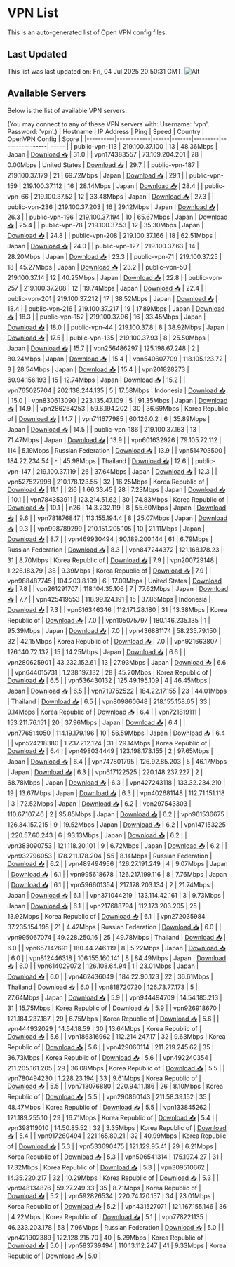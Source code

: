 # VPN List

This is an auto-generated list of Open VPN config files.

## Last Updated

This list was last updated on: Fri, 04 Jul 2025 20:50:31 GMT.
![Alt](https://repobeats.axiom.co/api/embed/186b98318ef1479477931607c1ad7d823f12451f.svg "Repobeats analytics image")

## Available Servers

Below is the list of available VPN servers:

(You may connect to any of these VPN servers with: Username: 'vpn', Password: 'vpn'.)
| Hostname | IP Address | Ping | Speed | Country | OpenVPN Config | Score |
|----------|------------|------|-------|---------|----------------| ----- |
| public-vpn-113 | 219.100.37.100 | 13 | 48.36Mbps | Japan | [Download 📥](./configs/server_0_JP.ovpn) | 31.0 |
| vpn174383557 | 73.109.204.201 | 28 | 0.00Mbps | United States | [Download 📥](./configs/server_1_US.ovpn) | 29.7 |
| public-vpn-187 | 219.100.37.179 | 21 | 69.72Mbps | Japan | [Download 📥](./configs/server_2_JP.ovpn) | 29.1 |
| public-vpn-159 | 219.100.37.112 | 16 | 28.14Mbps | Japan | [Download 📥](./configs/server_3_JP.ovpn) | 28.4 |
| public-vpn-66 | 219.100.37.52 | 12 | 33.48Mbps | Japan | [Download 📥](./configs/server_4_JP.ovpn) | 27.3 |
| public-vpn-236 | 219.100.37.203 | 16 | 29.12Mbps | Japan | [Download 📥](./configs/server_5_JP.ovpn) | 26.3 |
| public-vpn-196 | 219.100.37.194 | 10 | 65.67Mbps | Japan | [Download 📥](./configs/server_6_JP.ovpn) | 25.4 |
| public-vpn-78 | 219.100.37.53 | 12 | 35.30Mbps | Japan | [Download 📥](./configs/server_7_JP.ovpn) | 24.8 |
| public-vpn-208 | 219.100.37.166 | 18 | 62.51Mbps | Japan | [Download 📥](./configs/server_8_JP.ovpn) | 24.0 |
| public-vpn-127 | 219.100.37.63 | 14 | 28.20Mbps | Japan | [Download 📥](./configs/server_9_JP.ovpn) | 23.3 |
| public-vpn-71 | 219.100.37.25 | 18 | 45.27Mbps | Japan | [Download 📥](./configs/server_10_JP.ovpn) | 23.2 |
| public-vpn-50 | 219.100.37.14 | 12 | 40.25Mbps | Japan | [Download 📥](./configs/server_11_JP.ovpn) | 22.8 |
| public-vpn-257 | 219.100.37.208 | 12 | 19.74Mbps | Japan | [Download 📥](./configs/server_12_JP.ovpn) | 22.4 |
| public-vpn-201 | 219.100.37.212 | 17 | 38.52Mbps | Japan | [Download 📥](./configs/server_13_JP.ovpn) | 18.4 |
| public-vpn-216 | 219.100.37.217 | 19 | 17.89Mbps | Japan | [Download 📥](./configs/server_14_JP.ovpn) | 18.3 |
| public-vpn-152 | 219.100.37.96 | 16 | 33.45Mbps | Japan | [Download 📥](./configs/server_15_JP.ovpn) | 18.0 |
| public-vpn-44 | 219.100.37.8 | 8 | 38.92Mbps | Japan | [Download 📥](./configs/server_16_JP.ovpn) | 17.5 |
| public-vpn-135 | 219.100.37.93 | 8 | 25.50Mbps | Japan | [Download 📥](./configs/server_17_JP.ovpn) | 15.7 |
| vpn256486297 | 125.198.67.248 | 2 | 80.24Mbps | Japan | [Download 📥](./configs/server_18_JP.ovpn) | 15.4 |
| vpn540607709 | 118.105.123.72 | 8 | 28.54Mbps | Japan | [Download 📥](./configs/server_19_JP.ovpn) | 15.4 |
| vpn201828273 | 60.94.156.193 | 15 | 12.74Mbps | Japan | [Download 📥](./configs/server_20_JP.ovpn) | 15.2 |
| vpn765025704 | 202.138.244.135 | 5 | 17.58Mbps | Indonesia | [Download 📥](./configs/server_21_ID.ovpn) | 15.0 |
| vpn830613090 | 223.135.47.109 | 5 | 91.35Mbps | Japan | [Download 📥](./configs/server_22_JP.ovpn) | 14.9 |
| vpn286264253 | 59.6.194.202 | 30 | 36.69Mbps | Korea Republic of | [Download 📥](./configs/server_23_KR.ovpn) | 14.7 |
| vpn711677985 | 60.126.0.2 | 6 | 35.89Mbps | Japan | [Download 📥](./configs/server_24_JP.ovpn) | 14.5 |
| public-vpn-186 | 219.100.37.163 | 13 | 71.47Mbps | Japan | [Download 📥](./configs/server_25_JP.ovpn) | 13.9 |
| vpn601632926 | 79.105.72.112 | 114 | 5.19Mbps | Russian Federation | [Download 📥](./configs/server_26_RU.ovpn) | 13.9 |
| vpn514703500 | 184.22.234.54 | - | 45.98Mbps | Thailand | [Download 📥](./configs/server_27_TH.ovpn) | 12.6 |
| public-vpn-147 | 219.100.37.119 | 26 | 37.64Mbps | Japan | [Download 📥](./configs/server_28_JP.ovpn) | 12.3 |
| vpn527527998 | 210.178.123.55 | 32 | 16.25Mbps | Korea Republic of | [Download 📥](./configs/server_29_KR.ovpn) | 11.1 |
| 2i6 | 1.66.33.45 | 28 | 7.23Mbps | Japan | [Download 📥](./configs/server_30_JP.ovpn) | 10.1 |
| vpn784353911 | 123.214.51.62 | 30 | 74.83Mbps | Korea Republic of | [Download 📥](./configs/server_31_KR.ovpn) | 10.1 |
| n26 | 14.3.232.119 | 8 | 55.60Mbps | Japan | [Download 📥](./configs/server_32_JP.ovpn) | 9.6 |
| vpn781876847 | 113.155.194.4 | 8 | 25.07Mbps | Japan | [Download 📥](./configs/server_33_JP.ovpn) | 9.3 |
| vpn998789299 | 210.151.205.105 | 10 | 21.11Mbps | Japan | [Download 📥](./configs/server_34_JP.ovpn) | 8.7 |
| vpn469930494 | 90.189.200.144 | 61 | 6.79Mbps | Russian Federation | [Download 📥](./configs/server_35_RU.ovpn) | 8.3 |
| vpn847244372 | 121.168.178.23 | 31 | 8.70Mbps | Korea Republic of | [Download 📥](./configs/server_36_KR.ovpn) | 7.9 |
| vpn200729148 | 1.226.183.79 | 38 | 9.39Mbps | Korea Republic of | [Download 📥](./configs/server_37_KR.ovpn) | 7.9 |
| vpn988487745 | 104.203.8.199 | 6 | 17.09Mbps | United States | [Download 📥](./configs/server_38_US.ovpn) | 7.8 |
| vpn261291707 | 118.104.35.106 | 7 | 77.62Mbps | Japan | [Download 📥](./configs/server_39_JP.ovpn) | 7.7 |
| vpn425419553 | 118.99.124.191 | 15 | 37.86Mbps | Indonesia | [Download 📥](./configs/server_40_ID.ovpn) | 7.3 |
| vpn616346346 | 112.171.28.180 | 31 | 13.38Mbps | Korea Republic of | [Download 📥](./configs/server_41_KR.ovpn) | 7.0 |
| vpn105075797 | 180.146.235.135 | 1 | 95.39Mbps | Japan | [Download 📥](./configs/server_42_JP.ovpn) | 7.0 |
| vpn436881174 | 58.235.79.150 | 32 | 42.15Mbps | Korea Republic of | [Download 📥](./configs/server_43_KR.ovpn) | 7.0 |
| vpn921663807 | 126.140.72.132 | 15 | 14.25Mbps | Japan | [Download 📥](./configs/server_44_JP.ovpn) | 6.6 |
| vpn280625901 | 43.232.152.61 | 13 | 27.93Mbps | Japan | [Download 📥](./configs/server_45_JP.ovpn) | 6.6 |
| vpn644015731 | 1.238.197.132 | 28 | 45.20Mbps | Korea Republic of | [Download 📥](./configs/server_46_KR.ovpn) | 6.5 |
| vpn536430132 | 125.49.195.109 | 4 | 46.45Mbps | Japan | [Download 📥](./configs/server_47_JP.ovpn) | 6.5 |
| vpn719752522 | 184.22.17.155 | 23 | 44.01Mbps | Thailand | [Download 📥](./configs/server_48_TH.ovpn) | 6.5 |
| vpn809860648 | 218.155.158.65 | 33 | 9.14Mbps | Korea Republic of | [Download 📥](./configs/server_49_KR.ovpn) | 6.4 |
| vpn721819111 | 153.211.76.151 | 20 | 37.96Mbps | Japan | [Download 📥](./configs/server_50_JP.ovpn) | 6.4 |
| vpn776514050 | 114.19.179.196 | 10 | 56.59Mbps | Japan | [Download 📥](./configs/server_51_JP.ovpn) | 6.4 |
| vpn524218380 | 1.237.212.124 | 31 | 29.14Mbps | Korea Republic of | [Download 📥](./configs/server_52_KR.ovpn) | 6.4 |
| vpn498034449 | 123.198.173.155 | 2 | 97.65Mbps | Japan | [Download 📥](./configs/server_53_JP.ovpn) | 6.4 |
| vpn747801795 | 126.92.85.203 | 5 | 46.17Mbps | Japan | [Download 📥](./configs/server_54_JP.ovpn) | 6.3 |
| vpn617122525 | 220.148.237.227 | 2 | 68.78Mbps | Japan | [Download 📥](./configs/server_55_JP.ovpn) | 6.3 |
| vpn427243118 | 133.32.234.210 | 19 | 13.67Mbps | Japan | [Download 📥](./configs/server_56_JP.ovpn) | 6.3 |
| vpn402681148 | 112.71.151.118 | 3 | 72.52Mbps | Japan | [Download 📥](./configs/server_57_JP.ovpn) | 6.2 |
| vpn297543303 | 110.67.107.46 | 2 | 95.85Mbps | Japan | [Download 📥](./configs/server_58_JP.ovpn) | 6.2 |
| vpn961536675 | 126.34.157.215 | 9 | 19.52Mbps | Japan | [Download 📥](./configs/server_59_JP.ovpn) | 6.2 |
| vpn147153225 | 220.57.60.243 | 6 | 93.13Mbps | Japan | [Download 📥](./configs/server_60_JP.ovpn) | 6.2 |
| vpn383090753 | 121.118.20.101 | 9 | 6.72Mbps | Japan | [Download 📥](./configs/server_61_JP.ovpn) | 6.2 |
| vpn932796053 | 178.211.178.204 | 55 | 8.14Mbps | Russian Federation | [Download 📥](./configs/server_62_RU.ovpn) | 6.2 |
| vpn489494956 | 126.27.191.249 | 4 | 9.07Mbps | Japan | [Download 📥](./configs/server_63_JP.ovpn) | 6.1 |
| vpn995618678 | 126.217.199.116 | 8 | 7.76Mbps | Japan | [Download 📥](./configs/server_64_JP.ovpn) | 6.1 |
| vpn596601354 | 217.178.203.134 | 2 | 21.74Mbps | Japan | [Download 📥](./configs/server_65_JP.ovpn) | 6.1 |
| vpn371044219 | 133.114.42.161 | 3 | 9.73Mbps | Japan | [Download 📥](./configs/server_66_JP.ovpn) | 6.1 |
| vpn217688794 | 112.173.203.205 | 25 | 13.92Mbps | Korea Republic of | [Download 📥](./configs/server_67_KR.ovpn) | 6.1 |
| vpn272035984 | 37.235.154.195 | 21 | 4.42Mbps | Russian Federation | [Download 📥](./configs/server_68_RU.ovpn) | 6.0 |
| vpn995067074 | 49.228.250.16 | 25 | 49.78Mbps | Thailand | [Download 📥](./configs/server_69_TH.ovpn) | 6.0 |
| vpn657142691 | 180.44.246.119 | 8 | 5.22Mbps | Japan | [Download 📥](./configs/server_70_JP.ovpn) | 6.0 |
| vpn812446318 | 106.155.160.141 | 8 | 84.49Mbps | Japan | [Download 📥](./configs/server_71_JP.ovpn) | 6.0 |
| vpn614029072 | 126.108.64.94 | 1 | 23.01Mbps | Japan | [Download 📥](./configs/server_72_JP.ovpn) | 6.0 |
| vpn462436049 | 184.22.90.123 | 22 | 36.61Mbps | Thailand | [Download 📥](./configs/server_73_TH.ovpn) | 6.0 |
| vpn818720720 | 126.73.77.173 | 5 | 27.64Mbps | Japan | [Download 📥](./configs/server_74_JP.ovpn) | 5.9 |
| vpn944494709 | 14.54.185.213 | 31 | 15.75Mbps | Korea Republic of | [Download 📥](./configs/server_75_KR.ovpn) | 5.9 |
| vpn926918670 | 121.184.237.187 | 29 | 6.75Mbps | Korea Republic of | [Download 📥](./configs/server_76_KR.ovpn) | 5.6 |
| vpn444932029 | 14.54.18.59 | 30 | 13.64Mbps | Korea Republic of | [Download 📥](./configs/server_77_KR.ovpn) | 5.6 |
| vpn186316962 | 112.214.247.17 | 32 | 9.63Mbps | Korea Republic of | [Download 📥](./configs/server_78_KR.ovpn) | 5.6 |
| vpn429060114 | 211.219.245.62 | 35 | 36.73Mbps | Korea Republic of | [Download 📥](./configs/server_79_KR.ovpn) | 5.6 |
| vpn492240354 | 211.205.161.205 | 29 | 36.08Mbps | Korea Republic of | [Download 📥](./configs/server_80_KR.ovpn) | 5.5 |
| vpn780494230 | 1.228.23.194 | 33 | 9.61Mbps | Korea Republic of | [Download 📥](./configs/server_81_KR.ovpn) | 5.5 |
| vpn713076880 | 220.94.11.186 | 26 | 8.10Mbps | Korea Republic of | [Download 📥](./configs/server_82_KR.ovpn) | 5.5 |
| vpn290860143 | 211.58.39.152 | 35 | 48.47Mbps | Korea Republic of | [Download 📥](./configs/server_83_KR.ovpn) | 5.5 |
| vpn133845262 | 121.189.255.10 | 29 | 16.71Mbps | Korea Republic of | [Download 📥](./configs/server_84_KR.ovpn) | 5.4 |
| vpn398119010 | 14.50.85.52 | 32 | 3.35Mbps | Korea Republic of | [Download 📥](./configs/server_85_KR.ovpn) | 5.4 |
| vpn917260494 | 221.165.80.21 | 32 | 40.99Mbps | Korea Republic of | [Download 📥](./configs/server_86_KR.ovpn) | 5.3 |
| vpn533690475 | 121.129.95.41 | 29 | 6.21Mbps | Korea Republic of | [Download 📥](./configs/server_87_KR.ovpn) | 5.3 |
| vpn506541314 | 175.197.4.27 | 31 | 17.32Mbps | Korea Republic of | [Download 📥](./configs/server_88_KR.ovpn) | 5.3 |
| vpn309510662 | 14.35.220.217 | 32 | 10.29Mbps | Korea Republic of | [Download 📥](./configs/server_89_KR.ovpn) | 5.3 |
| vpn948134876 | 59.27.249.33 | 35 | 8.71Mbps | Korea Republic of | [Download 📥](./configs/server_90_KR.ovpn) | 5.2 |
| vpn592826534 | 220.74.120.157 | 34 | 23.01Mbps | Korea Republic of | [Download 📥](./configs/server_91_KR.ovpn) | 5.2 |
| vpn431527071 | 121.167.155.146 | 36 | 4.22Mbps | Korea Republic of | [Download 📥](./configs/server_92_KR.ovpn) | 5.1 |
| vpn778221135 | 46.233.203.178 | 58 | 7.96Mbps | Russian Federation | [Download 📥](./configs/server_93_RU.ovpn) | 5.0 |
| vpn421902389 | 122.128.215.70 | 40 | 5.29Mbps | Korea Republic of | [Download 📥](./configs/server_94_KR.ovpn) | 5.0 |
| vpn583739494 | 110.13.112.247 | 41 | 9.33Mbps | Korea Republic of | [Download 📥](./configs/server_95_KR.ovpn) | 5.0 |
